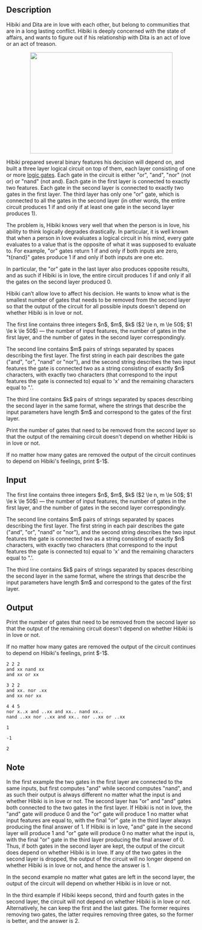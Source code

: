 ## Description

<div><p>Hibiki and Dita are in love with each other, but belong to communities that are in a long lasting conflict. Hibiki is deeply concerned with the state of affairs, and wants to figure out if his relationship with Dita is an act of love or an act of treason.</p><center> <img class="tex-graphics" height="268px" src="file://gaHEs1GB.png" style="max-width: 100.0%;max-height: 100.0%;" width="378px"> </center><p>Hibiki prepared several binary features his decision will depend on, and built a three layer logical circuit on top of them, each layer consisting of one or more <a href="https://en.wikipedia.org/wiki/Logic_gate">logic gates</a>. Each gate in the circuit is either "<span class="tex-font-style-tt">or</span>", "<span class="tex-font-style-tt">and</span>", "<span class="tex-font-style-tt">nor</span>" (not or) or "<span class="tex-font-style-tt">nand</span>" (not and). Each gate in the first layer is connected to exactly two features. Each gate in the second layer is connected to exactly two gates in the first layer. The third layer has only one "<span class="tex-font-style-tt">or</span>" gate, which is connected to all the gates in the second layer (in other words, the entire circuit produces 1 if and only if at least one gate in the second layer produces 1).</p><p>The problem is, Hibiki knows very well that when the person is in love, his ability to think logically degrades drastically. In particular, it is well known that when a person in love evaluates a logical circuit in his mind, every gate evaluates to a value that is the opposite of what it was supposed to evaluate to. For example, "<span class="tex-font-style-tt">or</span>" gates return 1 if and only if both inputs are zero, "t{nand}" gates produce 1 if and only if both inputs are one etc.</p><p>In particular, the "<span class="tex-font-style-tt">or</span>" gate in the last layer also produces opposite results, and as such if Hibiki is in love, the entire circuit produces 1 if and only if all the gates on the second layer produced 0.</p><p>Hibiki can’t allow love to affect his decision. He wants to know what is the smallest number of gates that needs to be removed from the second layer so that the output of the circuit for all possible inputs doesn't depend on whether Hibiki is in love or not.</p></div><div class="input-specification"><p>The first line contains three integers $n$, $m$, $k$ ($2 \le n, m \le 50$; $1 \le k \le 50$) — the number of input features, the number of gates in the first layer, and the number of gates in the second layer correspondingly.</p><p>The second line contains $m$ pairs of strings separated by spaces describing the first layer. The first string in each pair describes the gate ("<span class="tex-font-style-tt">and</span>", "<span class="tex-font-style-tt">or</span>", "<span class="tex-font-style-tt">nand</span>" or "<span class="tex-font-style-tt">nor</span>"), and the second string describes the two input features the gate is connected two as a string consisting of exactly $n$ characters, with exactly two characters (that correspond to the input features the gate is connected to) equal to '<span class="tex-font-style-tt">x</span>' and the remaining characters equal to "<span class="tex-font-style-tt">.</span>'.</p><p>The third line contains $k$ pairs of strings separated by spaces describing the second layer in the same format, where the strings that describe the input parameters have length $m$ and correspond to the gates of the first layer.</p></div><div class="output-specification"><p>Print the number of gates that need to be removed from the second layer so that the output of the remaining circuit doesn't depend on whether Hibiki is in love or not.</p><p>If no matter how many gates are removed the output of the circuit continues to depend on Hibiki's feelings, print $-1$.</p></div>

## Input

<p>The first line contains three integers $n$, $m$, $k$ ($2 \le n, m \le 50$; $1 \le k \le 50$) — the number of input features, the number of gates in the first layer, and the number of gates in the second layer correspondingly.</p><p>The second line contains $m$ pairs of strings separated by spaces describing the first layer. The first string in each pair describes the gate ("<span class="tex-font-style-tt">and</span>", "<span class="tex-font-style-tt">or</span>", "<span class="tex-font-style-tt">nand</span>" or "<span class="tex-font-style-tt">nor</span>"), and the second string describes the two input features the gate is connected two as a string consisting of exactly $n$ characters, with exactly two characters (that correspond to the input features the gate is connected to) equal to '<span class="tex-font-style-tt">x</span>' and the remaining characters equal to "<span class="tex-font-style-tt">.</span>'.</p><p>The third line contains $k$ pairs of strings separated by spaces describing the second layer in the same format, where the strings that describe the input parameters have length $m$ and correspond to the gates of the first layer.</p>

## Output

<p>Print the number of gates that need to be removed from the second layer so that the output of the remaining circuit doesn't depend on whether Hibiki is in love or not.</p><p>If no matter how many gates are removed the output of the circuit continues to depend on Hibiki's feelings, print $-1$.</p>





```input1
2 2 2
and xx nand xx
and xx or xx

```




```input2
3 2 2
and xx. nor .xx
and xx nor xx

```




```input3
4 4 5
nor x..x and ..xx and xx.. nand xx..
nand ..xx nor ..xx and xx.. nor ..xx or ..xx

```




```output1
1

```




```output2
-1

```




```output3
2

```



## Note

<p>In the first example the two gates in the first layer are connected to the same inputs, but first computes "<span class="tex-font-style-tt">and</span>" while second computes "<span class="tex-font-style-tt">nand</span>", and as such their output is always different no matter what the input is and whether Hibiki is in love or not. The second layer has "<span class="tex-font-style-tt">or</span>" and "<span class="tex-font-style-tt">and</span>" gates both connected to the two gates in the first layer. If Hibiki is not in love, the "<span class="tex-font-style-tt">and</span>" gate will produce 0 and the "<span class="tex-font-style-tt">or</span>" gate will produce 1 no matter what input features are equal to, with the final "<span class="tex-font-style-tt">or</span>" gate in the third layer always producing the final answer of 1. If Hibiki is in love, "<span class="tex-font-style-tt">and</span>" gate in the second layer will produce 1 and "<span class="tex-font-style-tt">or</span>" gate will produce 0 no matter what the input is, with the final "<span class="tex-font-style-tt">or</span>" gate in the third layer producing the final answer of 0. Thus, if both gates in the second layer are kept, the output of the circuit does depend on whether Hibiki is in love. If any of the two gates in the second layer is dropped, the output of the circuit will no longer depend on whether Hibiki is in love or not, and hence the answer is 1.</p><p>In the second example no matter what gates are left in the second layer, the output of the circuit will depend on whether Hibiki is in love or not.</p><p>In the third example if Hibiki keeps second, third and fourth gates in the second layer, the circuit will not depend on whether Hibiki is in love or not. Alternatively, he can keep the first and the last gates. The former requires removing two gates, the latter requires removing three gates, so the former is better, and the answer is 2.</p>
